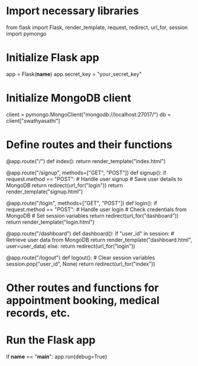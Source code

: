 # Import necessary libraries
from flask import Flask, render_template, request, redirect, url_for, session
import pymongo

# Initialize Flask app
app = Flask(__name__)
app.secret_key = "your_secret_key"

# Initialize MongoDB client
client = pymongo.MongoClient("mongodb://localhost:27017/")
db = client["swathyasathi"]

# Define routes and their functions
@app.route("/")
def index():
    return render_template("index.html")

@app.route("/signup", methods=["GET", "POST"])
def signup():
    if request.method == "POST":
        # Handle user signup
        # Save user details to MongoDB
        return redirect(url_for("login"))
    return render_template("signup.html")

@app.route("/login", methods=["GET", "POST"])
def login():
    if request.method == "POST":
        # Handle user login
        # Check credentials from MongoDB
        # Set session variables
        return redirect(url_for("dashboard"))
    return render_template("login.html")

@app.route("/dashboard")
def dashboard():
    if "user_id" in session:
        # Retrieve user data from MongoDB
        return render_template("dashboard.html", user=user_data)
    else:
        return redirect(url_for("login"))

@app.route("/logout")
def logout():
    # Clear session variables
    session.pop("user_id", None)
    return redirect(url_for("index"))

# Other routes and functions for appointment booking, medical records, etc.

# Run the Flask app
if __name__ == "__main__":
    app.run(debug=True)
